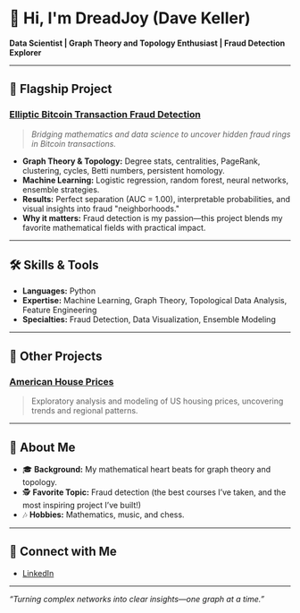 # 👋 Hi, I'm DreadJoy (Dave Keller)

**Data Scientist | Graph Theory and Topology Enthusiast | Fraud Detection Explorer**

---

## 🚩 Flagship Project

### [Elliptic Bitcoin Transaction Fraud Detection](https://github.com/DreadJoy/Elliptic_Bitcoin_Fraud_Detection)

> _Bridging mathematics and data science to uncover hidden fraud rings in Bitcoin transactions._

- **Graph Theory & Topology:** Degree stats, centralities, PageRank, clustering, cycles, Betti numbers, persistent homology.
- **Machine Learning:** Logistic regression, random forest, neural networks, ensemble strategies.
- **Results:** Perfect separation (AUC = 1.00), interpretable probabilities, and visual insights into fraud "neighborhoods."
- **Why it matters:** Fraud detection is my passion—this project blends my favorite mathematical fields with practical impact.

---

## 🛠️ Skills & Tools
- **Languages:** Python
- **Expertise:** Machine Learning, Graph Theory, Topological Data Analysis, Feature Engineering
- **Specialties:** Fraud Detection, Data Visualization, Ensemble Modeling

---

## 📂 Other Projects

### [American House Prices](https://github.com/DreadJoy/American_House_Prices)
> Exploratory analysis and modeling of US housing prices, uncovering trends and regional patterns.

---

## 🎵 About Me

- 🎓 **Background:** My mathematical heart beats for graph theory and topology.
- 🕵️ **Favorite Topic:** Fraud detection (the best courses I’ve taken, and the most inspiring project I’ve built!)
- 🎶 **Hobbies:** Mathematics, music, and chess.

---

## 🔗 Connect with Me

- [LinkedIn](https://www.linkedin.com/in/david-keller-b76753265/)

---

*“Turning complex networks into clear insights—one graph at a time.”*
